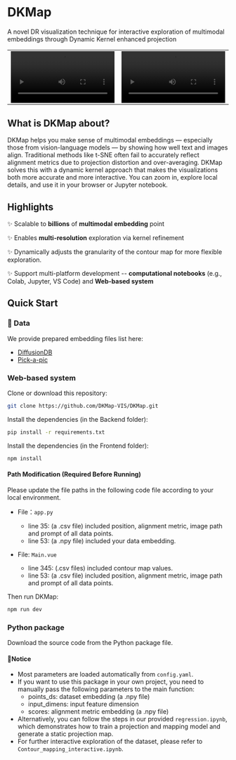 # DKMap <a href="https://github.com/DKMap-VIS/DKMap" style="color: #65513C; font-family: 'Maiden Orange', sans-serif; font-weight: bold;"></a>

A novel DR visualization technique for interactive exploration of multimodal embeddings through Dynamic Kernel enhanced projection


<table>
  <tr>
    <td colspan="3"><video width="100%" src='https://github.com/user-attachments/assets/1eeec725-dd91-464d-9e47-42374c24cd48'>Web-based</td>
    <td colspan="3"><video width="100%" src='https://github.com/user-attachments/assets/647ba1b2-6c75-4554-a0f1-0c48ce1a2c6f'>Colab</td>
  </tr>
  <tr></tr>
</table>


## What is DKMap about?
DKMap helps you make sense of multimodal embeddings — especially those from vision-language models — by showing how well text and images align. Traditional methods like t-SNE often fail to accurately reflect alignment metrics due to projection distortion and over-averaging. DKMap solves this with a dynamic kernel approach that makes the visualizations both more accurate and more interactive. You can zoom in, explore local details, and use it in your browser or Jupyter notebook.

## Highlights
✨ Scalable to <strong>billions</strong> of <strong>multimodal embedding</strong> point

✨ Enables <strong>multi-resolution</strong> exploration via kernel
refinement

✨ Dynamically adjusts the granularity of the contour map for more flexible exploration.

✨ Support multi-platform development -- <strong>computational notebooks</strong> (e.g., Colab, Jupyter, VS Code) and <strong>Web-based system</strong>


## Quick Start

### 📂 Data

We provide prepared embedding files list here: 
- [DiffusionDB](https://drive.google.com/drive/folders/1w5fpg0dLDrsQ_VhGge2uzcS-cOcnGXhu?usp=sharing)
- [Pick-a-pic](https://drive.google.com/drive/folders/1mz79GBRaBDKIUhrkWj1-l_LUUKacQBey?usp=sharing)


### Web-based system
Clone or download this repository:
```bash
git clone https://github.com/DKMap-VIS/DKMap.git
```
Install the dependencies (in the Backend folder):
```bash
pip install -r requirements.txt
```
Install the dependencies (in the Frontend folder):
```bash
npm install
```
#### Path Modification (Required Before Running)
Please update the file paths in the following code file according to your local environment.
- File：```app.py```
     - line 35: (a .csv file) included position, alignment metric, image path and prompt of all data points.
     - line 53: (a .npy file) included your data embedding.

- File: ```Main.vue```
     - line 345: (.csv files) included contour map values.
     - line 53: (a .csv file) included position, alignment metric, image path and prompt of all data points.

Then run DKMap:
```bash
npm run dev
```

### Python package
Download the source code from the Python package file.

#### 🚀Notice
- Most parameters are loaded automatically from ```config.yaml```.
- If you want to use this package in your own project, you need to manually pass the following parameters to the main function:
   - points_ds: dataset embedding (a .npy file)
   - input_dimens: input feature dimension
   - scores: alignment metric embedding (a .npy file)
- Alternatively, you can follow the steps in our provided ```regression.ipynb```, which demonstrates how to train a projection and mapping model and generate a static projection map.
- For further interactive exploration of the dataset, please refer to ```Contour_mapping_interactive.ipynb```.








